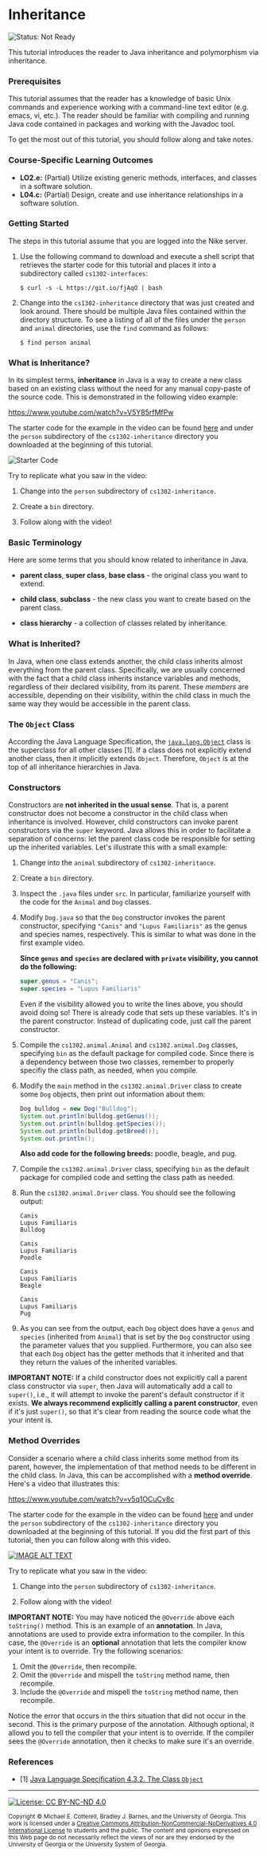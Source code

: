 # Inheritance

![Status: Not Ready](https://img.shields.io/badge/Status-Not%20Ready-red.svg)

This tutorial introduces the reader to Java inheritance and polymorphism via inheritance.

### Prerequisites

This tutorial assumes that the reader has a knowledge of basic Unix commands and experience working
with a command-line text editor (e.g. emacs, vi, etc.). The reader should be familiar with compiling
and running Java code contained in packages and working with the Javadoc tool.

To get the most out of this tutorial, you should follow along and take notes.

### Course-Specific Learning Outcomes

* **LO2.e:** (Partial) Utilize existing generic methods, interfaces, and classes in a software solution.
* **L04.c:** (Partial) Design, create and use inheritance relationships in a software solution.

### Getting Started

The steps in this tutorial assume that you are logged into the Nike server.

1. Use the following command to download and execute a shell script that retrieves
   the starter code for this tutorial and places it into a subdirectory
   called `cs1302-interfaces`:

   ```
   $ curl -s -L https://git.io/fjAqO | bash
   ```

1. Change into the `cs1302-inheritance` directory that was just created and look around. There should be
   multiple Java files contained within the directory structure. To see a listing of all of the
   files under the `person` and `animal` directories, use the `find` command as follows:

   ```
   $ find person animal
   ```

### What is Inheritance?

In its simplest terms, **inheritance** in Java is a way to create a new class based on an
existing class without the need for any manual copy-paste of the source code.
This is demonstrated in the following video example:

https://www.youtube.com/watch?v=V5Y85rfMfPw

The starter code for the example in the video can be found [here](person/) and
under the `person` subdirectory of the `cs1302-inheritance` directory you
downloaded at the beginning of this tutorial.

![Starter Code](res/Inheritance1.png)

Try to replicate what you saw in the video:

1. Change into the `person` subdirectory of `cs1302-inheritance`.

1. Create a `bin` directory.

1. Follow along with the video!

### Basic Terminology

Here are some terms that you should know related to inheritance in Java.

* **parent class**, **super class**, **base class** - the original class you want to extend.

* **child class**, **subclass** - the new class you want to create based on the parent class.

* **class hierarchy** - a collection of classes related by inheritance.

### What is Inherited?

In Java, when one class extends another, the child class inherits almost everything from the
parent class. Specifically, we are usually concerned with the fact that a child class inherits
instance variables and methods, regardless of their declared visibility, from its parent. 
These _members_ are accessible, depending on their visibility, within the child class in much
the same way they would be accessible in the parent class.

### The `Object` Class

According the Java Language Specification, the
[`java.lang.Object`](https://docs.oracle.com/javase/8/docs/api/java/lang/Object.html)
class is the superclass for all other classes [1]. If a class does not explicitly
extend another class, then it implicitly extends `Object`. Therefore, `Object` is at
the top of all inheritance hierarchies in Java.

### Constructors

Constructors are __not inherited in the usual sense__. That is, a parent constructor
does not become a constructor in the child class when inheritance is involved. However, child
constructors can invoke parent constructors via the `super` keyword. Java allows this
in order to facilitate a separation of concerns: let the parent class code be responsible 
for setting up the inherited variables. Let's illustrate this with a small
example:

1. Change into the `animal` subdirectory of `cs1302-inheritance`.

1. Create a `bin` directory.

1. Inspect the `.java` files under `src`. In particular, familiarize yourself with the code
   for the `Animal` and `Dog` classes.

1. Modify `Dog.java` so that the `Dog` constructor invokes the parent constructor,
   specifying `"Canis"` and `"Lupus Familiaris"` as the genus and species names, 
   respectively. This is similar to what was done in the first example video.

   **Since `genus` and `species` are declared with `private` visibility, you cannot do the following:**

   ```java
   super.genus = "Canis";
   super.species = "Lupus Familiaris"
   ```

   Even if the visibility allowed you to write the lines above, you should avoid doing so!
   There is already code that sets up these variables. It's in the parent constructor.
   Instead of duplicating code, just call the parent constructor.

1. Compile the `cs1302.animal.Animal` and `cs1302.animal.Dog` classes, specifying `bin`
   as the default package for compiled code. Since there is a dependency between those
   two classes, remember to properly specifiy the class path, as needed, when you compile.

1. Modify the `main` method in the `cs1302.animal.Driver` class to create some `Dog`
   objects, then print out information about them:

   ```java
   Dog bulldog = new Dog("Bulldog");
   System.out.println(bulldog.getGenus());
   System.out.println(bulldog.getSpecies());
   System.out.println(bulldog.getBreed());
   System.out.println();
   ```

   **Also add code for the following breeds:** poodle, beagle, and pug.

1. Compile the `cs1302.animal.Driver` class, specifying `bin` as the default package
   for compiled code and setting the class path as needed.

1. Run the `cs1302.animal.Driver` class. You should see the following output:

   ```
   Canis
   Lupus Familiaris
   Bulldog

   Canis
   Lupus Familiaris
   Poodle

   Canis
   Lupus Familiaris
   Beagle

   Canis
   Lupus Familiaris
   Pug
   ```

1. As you can see from the output, each `Dog` object does have a `genus` and `species`
   (inherited from `Animal`) that is set by the `Dog` constructor using the parameter
   values that you supplied. Furthermore, you can also see that each `Dog` object
   has the getter methods that it inherited and that they return the values of the
   inherited variables.

**IMPORTANT NOTE:** If a child constructor does not explicitly call a parent class
constructor via `super`, then Java will automatically add a call to `super()`, i.e.,
it will attempt to invoke the parent's default constructor if it exists.
**We always recommend explicitly calling a parent constructor**, even
if it's just `super()`, so that it's clear from reading the source code what
the your intent is.

### Method Overrides

Consider a scenario where a child class inherits some method from its parent, however,
the implementation of that method needs to be different in the child class. In Java,
this can be accomplished with a **method override**. Here's a video that illustrates
this:

https://www.youtube.com/watch?v=v5q1OCuCv8c

The starter code for the example in the video can be found [here](person/) and
under the `person` subdirectory of the `cs1302-inheritance` directory you
downloaded at the beginning of this tutorial. If you did the first part of this
tutorial, then you can follow along with this video.

<a href="https://www.youtube.com/watch?v=v5q1OCuCv8c">
<img src="https://img.youtube.com/vi/v5q1OCuCv8c/0.jpg?20190825" alt="IMAGE ALT TEXT">
</a>

Try to replicate what you saw in the video:

1. Change into the `person` subdirectory of `cs1302-inheritance`.

1. Follow along with the video!

**IMPORTANT NOTE:** You may have noticed the `@Override` above each `toString()`
method. This is an example of an **annotation**. In Java, annotations are used
to provide extra information to the compiler. In this case, the `@Override` is
an **optional** annotation that lets the compiler know your intent is to override.
Try the following scenarios:

1. Omit the `@Override`, then recompile.
1. Omit the `@Override` and mispell the `toString` method name, then recompile.
1. Include the `@Override` and mispell the `toString` method name, then recompile.

Notice the error that occurs in the thirs situation that did not occur in the
second. This is the primary purpose of the annotation. Although optional, it
allowd you to tell the compiler that your intent is to override. If the compiler
sees the `@Override` annotation, then it checks to make sure it's an override.

### References

* [1] [Java Language Specification 4.3.2. The Class `Object`](https://docs.oracle.com/javase/specs/jls/se8/html/jls-4.html#jls-4.3.2)

<hr/>

[![License: CC BY-NC-ND 4.0](https://img.shields.io/badge/License-CC%20BY--NC--ND%204.0-lightgrey.svg)](http://creativecommons.org/licenses/by-nc-nd/4.0/)

<small>
Copyright &copy; Michael E. Cotterell, Bradley J. Barnes, and the University of Georgia.
This work is licensed under a <a rel="license" href="http://creativecommons.org/licenses/by-nc-nd/4.0/">Creative Commons Attribution-NonCommercial-NoDerivatives 4.0 International License</a> to students and the public.
The content and opinions expressed on this Web page do not necessarily reflect the views of nor are they endorsed by the University of Georgia or the University System of Georgia.
</small>
